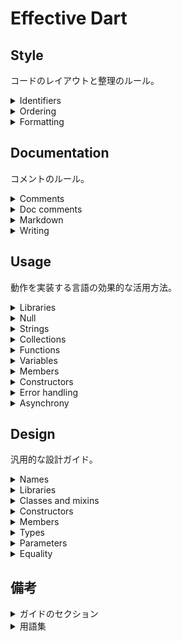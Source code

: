 # Effective Dart

## Style

コードのレイアウトと整理のルール。

<details><summary>Identifiers</summary>

### Identifiers

dartには三つのフレーバーがあり、その使い分けについてです。

|flavor|説明|
|:---|:---|
|UpperCamelCase|単語の頭文字が大文字|
|lowerCamelCase|最初の単語は小文字で、後に続く単語の頭文字は大文字|
|lowercase_with_underscores|単語は小文字で単語をアンダースコアで区切ります。|

<details><summary>DO name types using UpperCase</summary>

#### DO name types using UpperCase

クラスや列挙型、型定義や型はUpperCamelCaseを使用します。

##### 例

<details><summary>good</summary>

###### good

```dart
class SliderMenu {}

class HttpRequest {}

typedef Predicate<T> = bool Function(T value)
```

</details>

</details>

<details><summary>DO name extensions using UpperCamelCase</summary>

#### DO name extensions using UpperCamelCase

型と同様に拡張ももUpperCamelCaseを使用します。

##### 例

<details><summary>good</summary>

```dart
extension MyFancyList<T> on List<T> {}

extension SmartIterable<T> on Iterable<T> {}
```

</details>

</details>

<details><summary>DO name libraries, packages, directories, and source files using lowercase_with_underscores</summary>

#### DO name libraries, packages, directories, and source files using lowercase_with_underscores

一部ファイルシステムでは大文字と小文字が区別されないため、多くのプロジェクトでは

ファイル名をlowercase_with_underscoresを使用します。

##### 例

<details><summary>good</summary>

###### good

```dart
library peg_parser.source_scanner

import 'file_system.dart';
import 'slider_menu.dart';

```

</details>

</details>

<details><summary>DO name import prefixes using lowercase_with_underscores</summary>

#### DO name import prefixes using lowercase_with_underscores

インポートはlowercase_with_underscoresを使用します。

##### 例

<details><summary>good</summary>

```dart
import 'dart:math' as math;
import 'package:angular_components/angular_components' as angular_components;
import 'package:js/js.dart' as js;
```

</details>

</details>

<details><summary>DO name other identifers using lowerCamelCase</summary>

#### DO name other identifers using lowerCamelCase

クラスメンバ、最上位の定義、変数、パラメータ、および名前付きパラメータは、

lowerCamelCaseを使用します。

##### 例

<details><summary>good</summary>

```dart
var count = 3;
HttpRequest httpRequest;
void align(bool clearItems);
```

</details>

</details>

<details><summary>PREFER using lowerCamelCase for constant names</summary>

#### PREFER using lowerCamelCase for constant names

新しいコードでは列挙値を含む定数変数にlowerCamelCaseを使用します。

##### 例

<details><summary>good</summary>

```dart
const pi = 3.14;
const defaultTimeout = 1000;
final urlScheme = RegExp('^([a-z]+):');

class Dice {
    static final numberGenerator = Random();
}
```

</details>

</details>

<details><summary>DO capitalize acronyms and abbreviations longer than two letters like words</summary>

#### DO capitalize acronyms and abbreviations longer than two letters like words

UpperCamelCaseを用いる場合、2文字より多い略語は頭文字だけを大文字にしますが、

2文字の場合は、完全に大文字にします。例外として`ID`は`Id`になり、

もともと`Mr`のように大文字と小文字で略されているものは

そのまま使用できます。

##### 例

<details><summary>good</summary>

```dart
class HttpConnection {}

class DBIOPort {}

class TVVcr {}

class MrRogers {}

var httpRequest;
var uiHandler;
Id id;
```

</details>

</details>

<details><summary>PREFER using \_, \_\_, etc. for unused callback parameters.</summary>

#### PREFER using \_, \_\_, etc. for unused callback parameters.

引数を求められる関数定義がありますが、もしその引数が関数内で

使用されないとき、その引数をアンダースコアに置き換えることが

好まれます。そのような引数が複数ある場合は、複数のアンダースコアを

つなげます。

##### 例

<details><summary>good</summary>

###### good

```dart
futureOfVoid.then((_) {
    print('Operation complete);
})
```

</details>

</details>

<details><summary>DON'T use a leading underscore for identifiers that aren't private</summary>

#### DON'T use a leading underscore for identifiers that aren't private

アンダースコアをトップレベルの宣言や、メンバーにつけることで、それらを

プライベートとして判断します。なので、プライベートではないメンバには

アンダースコアをつけるべきではありません。そして、

ローカル変数、ローカルパラメータ、ローカル関数、ライブラリは

プライベートの必要がないので、アンダースコアをつけることはありません。

</details>

<details><summary>DON'T use prefix letters</summary>

#### DON'T use prefix letters

ハンガリアン記法やその他のスキームはコンパイラがコードを理解するのに

あまり役に立たなかった`BCPL`の時代に生まれました。

しかし、`Dart`では必要ありません。

##### 例

<details><summary>good/bad</summary>

```dart
defaultTimeout  // good
kDefaultTimeout // bad
```

</details>

</details>

</details>

<details><summary>Ordering</summary>

### Ordering

ファイルのプリアンブルを整理するために、ディレクティブが表示される順序を

規定しています。

<details><summary>DO place "dart:" imports before other imports</summary>

#### DO place "dart:" imports before other imports

##### 例

<details><summary>good</summary>

```dart
import 'dart:async';
import 'dart:html';

import 'package:bar/bar.dart';
import 'package:foo/foo.dart';
```

</details>

</details>

<details><summary>DO place "package:" imports before relative imports.</summary>

#### DO place "package:" imports before relative imports.

##### 例

<details><summary>good</summary>

```dart
import 'package:bar/bar.dart';
import 'package:foo/foo.dart';

import 'util.dart';
```

</details>

</details>

<details><summary>DO specify exports in a separate section after all imports</summary>

#### DO specify exports in a separate section after all imports

##### 例

<details><summary>good</summary>

```dart
import 'src/error.dart';
import 'src/foo_bar.dart';

export 'src/error.dart';
```

</details>

</details>

<details><summary>DO sort sections alphabetically</summary>

#### DO sort sections alphabetically

##### 例

<details><summary>good</summary>

```dart
import 'package:bar/bar.dart';
import 'package:foo/foo.dart';

import 'foo.dart';
import 'foo/foo.cart';
```

</details>

</details>

</details>

<details><summary>Formatting</summary>

### Formatting

他の言語と同じように`dart`は余分なスペースを無視します。

そのスペースを利用し、`dart`の適切にフォーマットします。

<details><summary>DO format your code using dart format</summary>

フォーマットは面倒な作業であり、リファクリング中に時間がかかります。

しかし、心配する必要はありません。`dart format`は自動フォーマットします。

残りのガイドラインは`dart format`では、補完できない部分です。

</details>

<details><summary>CONSIDER changing your code to make it more formatter-friendly</summary>

#### CONSIDER changing your code to make it more formatter-friendly

特に長い識別子、深くネストされた式、さまざまな演算子が混在している場合など、

フォーマットされた出力が読みにくい場合があります。その場合は、手動で

読みやすい形にしてください。

</details>

<details><summary>AVOID lines longer than 80 characters</summary>

#### AVOID lines longer than 80 characters

次の行に移動する時に、目の移動が遠くなるため、長いテキストは

読みにくくなります。80文字を超える行が本当に必要な場合は、

命名を短くすることを検討してください。

例外として、コメントやURIで80文字をこえても良いです。

また、複数行の文字列には80文字を超えても良いです。

</details>

<details><summary>DO use curly braces for all flow control statements</summary>

#### DO use curly braces for all flow control statements

すべての制御フローには中括弧を使用してください。

一行に収まる文は例外として許されます。

##### 例

<details><summary>good</summary>

###### good

```dart
if (isWeekDay) {
    print('Bic to work');
} else {
    print('Go dancing or read book!');
}
```

</details>

<details><summary>exception</summary>

###### exception

```dart
if (art == null) return defaultValue;
```

</details>

</details>

</details>

## Documentation

コメントのルール。

<details><summary>Comments</summary>

### Comments

通常のコメントのルール

<details><summary>DO format comments like sentences</summary>

#### DO format comments like sentences

最初は大文字で、最後はピリオドで終わります。

##### 例

<details><summary>good</summary>

```dart
// Not if there is nothing before it.
```

</details>

</details>

<details><summary>DON'T use block comments for documentation</summary>

#### DON'T use block comments for documentation

`/* ... */`はコードを一時的に避難させるためのものであり、

通常、コメントは`//`を使用します。

##### 例

<details><summary>bad</summary>

###### bad

```dart
greet(name) {
    /* Assume we have a valid name. */
    print('Hi, $name!');
}
```

</details>

</details>

</details>

<details><summary>Doc comments</summary>

### Doc comments

ドキュメントのコメントのルール

<details><summary>DO use /// doc comments to document members and types</summary>

#### DO use /// doc comments to document members and types

ドキュメント用のコメントは`///`を使用します。これにより`dartdoc`は

それを見つけてドキュメント生成します。

<details><summary>good</summary>

```dart
/// The number of characters in this chunk when unsplit.
int get length => ...
```

</details>

</details>

<details><summary>PREFER writing doc comments for public APIs</summary>

#### PREFER writing doc comments for public APIs

全てのライブラリは、できる限り、変数やメンバ、定義にドキュメントをつけるべきです。

</details>

<details><summary>CONSIDER writing a library-level doc comment</summary>

#### CONSIDER writing a library-level doc comment

ライブラリレベルにドキュメントを生成する必要があります。

ドキュメントには以下を含めてください。

- ライブラリの目的に関する1文のようやく
- ライブラリ全体で使用される用語の説明
- APIを使用してウォークスルーするいくつかの完全なコードサンプル
- 最も重要、一般的に使用されるクラス、及び関数へのリンク。
- ライブラリが関係するドメイン上の外部参照リンク。

ドキュメントは`library`ディレクティブのすぐうえに記述します。

</details>

<details><summary>CONSIDER writing doc comments for private APIs</summary>

##### CONSIDER writing doc comments for private APIs

パブリックなAPIにだけではなく、プラベートなAPIにもドキュメントを

つけたほうがいいでしょう。

</details>

<details><summary>DO start doc comments with a single-sentence summary</summary>

#### DO start doc comments with a single-sentence summary

コメントはユーザー中心に考えた要約からはじめるべきです。

##### 例

<details><summary>good</summary>

```dart
/// Deletes the file at [path] from the file system.
void delete(String path) {
    ...
}
```

</details>

</details>

<details><summary>DO separate the first sentence of a doc comment into its own paragraph</summary>

#### DO separate the first sentence of a doc comment into its own paragraph

空白行のコメントをあけることで、段落を区切ることができます。`dartdoc`は最初の空白行のコメント

で要約と説明文を識別します。

##### 例

<details><summary>good</summary>

```dart
/// Deletes the file at [path].
///
/// Throws an [IOError] if the file could not be found. Throws a
/// [PermissionError] if the file is present but could not be deleted.
void delete(String path) {
    ...
}
```

</details>

</details>

<details><summary>AVOID redundancy with the surrounding context<summary>

### AVOID redundancy with the surrounding context

周囲の情報と重複を避けるべきです。ソースコードを見て、すぐに理解できる部分は

コメントに書き込む必要はありません。

</details>

<details><summary>PREFER starting variable, getter, or setter comments with noun phrases<summary>

### PREFER starting variable, getter, or setter comments with noun phrases

プロパティやゲッターにそれを説明するコメントはなるべくつけるべきです。

ゲッターにつけている場合は、セッターにつける必要はありません。

#### 例

<details><summary>good<summary>

##### good

```dart
/// The current day of the week, where `0` is Sunday.
int weekday;

/// The number of checked buttons on the page.
int get checkedCount => ...
```

</details>

</details>

<details><summary>PREFER stating library or type comments with noun phrases<summary>

### PREFER stating library or type comments with noun phrases

ライブラリや型のコメントは名詞ではじめてください。

</details>

<details><summary>CONSIDER including code samples in doc comments.<summary>

### CONSIDER including code samples in doc comments.

人間は例から一般化するのが得意なので、一つでもコードサンプルがあると

学習が容易になります。

#### 例

<details><summary>good<summary>

```dart
/// Returns the lesser of two numbers.
///
/// ```dart
/// min(5, 3) == 3
/// ```
num min(num a, num b) => ...
```

</details>

</details>

<details><summary>DO use square brackets in doc comments to refer to in-scope identifiers<summary>

### DO use square brackets in doc comments to refer to in-scope identifiers

変数、メソッド、型などの名前は`[]`で囲むと`dart_doc`は名前を検索し、

関連するAPIドキュメントへのリンクを作成します。カッコはオプションですが、メソッドまたは

コンストラクタを参照しているときにわかりやすくなります。

#### 例

<details><summary>good<summary>

##### good

```dart
/// Throws a [StateError] if ...
/// similar to [anotherMethod()], but ...
/// Similar to [Duration.inDays], but handles fractional days.
/// To create a point from polar coordinates, use [Point.polar()].
```

</details>

</details>

<details><summary>DO use prose to explain parameters. return values, and exceptions<summary>

### DO use prose to explain parameters. return values, and exceptions

他の言語では、詳細なタグとセクションを使用して、メソッドの引数と戻り値を

説明します。`Dart`は`[]`を使用してそれを強調します。

#### 例

<details><summary>bad<summary>

```dart
/// Defines a flag with the given name and abbreviation.
///
/// @param name The name of the flag.
/// @param abbr The abbreviation for the flag.
/// @returns The new flag.
/// @throws ArgumentError If there is already an option with
///     the given name or abbreviation.
Flag addFlag(String name, String abbr) => ...
```

</details>

<details><summary>good<summary>

```dart
/// Defines a flag.
///
/// Throws an [ArgumentError] if there is already an option named [name] or
/// there is already an option using abbreviation [abbr]. Returns the new flag.
Flag addFlag(String name, String abbr) => ...
```

</details>

</details>

<details><summary>DO put doc comments before metadata annotations<summary>

### DO put doc comments before metadata annotations

コメントはアノテーションの前に配置指定ください。

#### 例

<details><summary>good<summary>

```dart
/// A button that can be flipped on and off.
@Component(selector: 'toggle')
class ToggleComponent {}
```

</details>

</details>

</details>

<details><summary>Markdown</summary>

### Markdown

</details>

<details><summary>Writing</summary>

### Writing

</details>

## Usage

動作を実装する言語の効果的な活用方法。

<details><summary>Libraries</summary>
</details>

<details><summary>Null</summary>
</details>

<details><summary>Strings</summary>
</details>

<details><summary>Collections</summary>
</details>

<details><summary>Functions</summary>
</details>

<details><summary>Variables</summary>
</details>

<details><summary>Members</summary>
</details>

<details><summary>Constructors</summary>
</details>

<details><summary>Error handling</summary>
</details>

<details><summary>Asynchrony</summary>
</details>

## Design

汎用的な設計ガイド。

<details><summary>Names</summary>
</details>

<details><summary>Libraries</summary>
</details>

<details><summary>Classes and mixins</summary>
</details>

<details><summary>Constructors</summary>
</details>

<details><summary>Members</summary>
</details>

<details><summary>Types</summary>
</details>

<details><summary>Parameters</summary>
</details>

<details><summary>Equality</summary>
</details>

## 備考

<details><summary>ガイドのセクション</summary>

### ガイドのセクション

|Section|説明|
|:---|:---|
|DO|常に従う必要があります。|
|DON'T|やっていはいけないことです。|
|PREFER|従う必要がありますが、例外も存在します。|
|AVOID|やってはいけないことですが、例外もあります。|
|CONSIDER|好みや状況によります。|

</details>

<details><summary>用語集</summary>

### 用語集

|用語|説明|
|:---|:---|
|library member|型以外のトップレベルフィールドのすべてのもの。|
|class member|クラス内のコンストラクタ、フィールド、ゲッター、セッター、メソッドなど。|
|member|ライブラリメンバとクラスメンバのいずれか|
|variable|トップレベルの変数パラメータ、ローカル変数|
|type|クラスや型|
|property|トップレベルの変数、ゲッター、セッターなどのほぼすべてのフィードのようなもの。|

</details>
